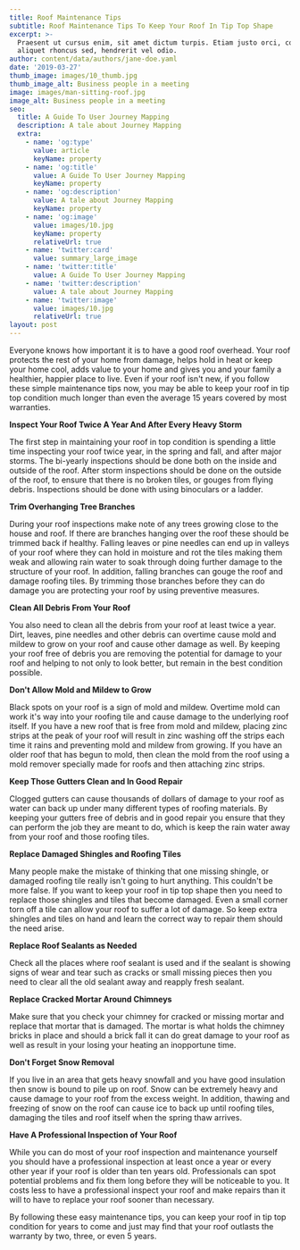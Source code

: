 ```yaml
---
title: Roof Maintenance Tips
subtitle: Roof Maintenance Tips To Keep Your Roof In Tip Top Shape
excerpt: >-
  Praesent ut cursus enim, sit amet dictum turpis. Etiam justo orci, consectetur
  aliquet rhoncus sed, hendrerit vel odio.
author: content/data/authors/jane-doe.yaml
date: '2019-03-27'
thumb_image: images/10_thumb.jpg
thumb_image_alt: Business people in a meeting
image: images/man-sitting-roof.jpg
image_alt: Business people in a meeting
seo:
  title: A Guide To User Journey Mapping
  description: A tale about Journey Mapping
  extra:
    - name: 'og:type'
      value: article
      keyName: property
    - name: 'og:title'
      value: A Guide To User Journey Mapping
      keyName: property
    - name: 'og:description'
      value: A tale about Journey Mapping
      keyName: property
    - name: 'og:image'
      value: images/10.jpg
      keyName: property
      relativeUrl: true
    - name: 'twitter:card'
      value: summary_large_image
    - name: 'twitter:title'
      value: A Guide To User Journey Mapping
    - name: 'twitter:description'
      value: A tale about Journey Mapping
    - name: 'twitter:image'
      value: images/10.jpg
      relativeUrl: true
layout: post
---
```

Everyone knows how important it is to have a good roof overhead. Your roof protects the rest of your home from damage, helps hold in heat or keep your home cool, adds value to your home and gives you and your family a healthier, happier place to live. Even if your roof isn't new, if you follow these simple maintenance tips now, you may be able to keep your roof in tip top condition much longer than even the average 15 years covered by most warranties.

**Inspect Your Roof Twice A Year And After Every Heavy Storm**

The first step in maintaining your roof in top condition is spending a little time inspecting your roof twice year, in the spring and fall, and after major storms. The bi-yearly inspections should be done both on the inside and outside of the roof. After storm inspections should be done on the outside of the roof, to ensure that there is no broken tiles, or gouges from flying debris. Inspections should be done with using binoculars or a ladder.

**Trim Overhanging Tree Branches**

During your roof inspections make note of any trees growing close to the house and roof. If there are branches hanging over the roof these should be trimmed back if healthy. Falling leaves or pine needles can end up in valleys of your roof where they can hold in moisture and rot the tiles making them weak and allowing rain water to soak through doing further damage to the structure of your roof. In addition, falling branches can gouge the roof and damage roofing tiles. By trimming those branches before they can do damage you are protecting your roof by using preventive measures.

**Clean All Debris From Your Roof**

You also need to clean all the debris from your roof at least twice a year. Dirt, leaves, pine needles and other debris can overtime cause mold and mildew to grow on your roof and cause other damage as well. By keeping your roof free of debris you are removing the potential for damage to your roof and helping to not only to look better, but remain in the best condition possible.

**Don't Allow Mold and Mildew to Grow**

Black spots on your roof is a sign of mold and mildew. Overtime mold can work it's way into your roofing tile and cause damage to the underlying roof itself. If you have a new roof that is free from mold and mildew, placing zinc strips at the peak of your roof will result in zinc washing off the strips each time it rains and preventing mold and mildew from growing. If you have an older roof that has begun to mold, then clean the mold from the roof using a mold remover specially made for roofs and then attaching zinc strips.

**Keep Those Gutters Clean and In Good Repair**

Clogged gutters can cause thousands of dollars of damage to your roof as water can back up under many different types of roofing materials. By keeping your gutters free of debris and in good repair you ensure that they can perform the job they are meant to do, which is keep the rain water away from your roof and those roofing tiles.

**Replace Damaged Shingles and Roofing Tiles**

Many people make the mistake of thinking that one missing shingle, or damaged roofing tile really isn't going to hurt anything. This couldn't be more false. If you want to keep your roof in tip top shape then you need to replace those shingles and tiles that become damaged. Even a small corner torn off a tile can allow your roof to suffer a lot of damage. So keep extra shingles and tiles on hand and learn the correct way to repair them should the need arise.

**Replace Roof Sealants as Needed**

Check all the places where roof sealant is used and if the sealant is showing signs of wear and tear such as cracks or small missing pieces then you need to clear all the old sealant away and reapply fresh sealant.

**Replace Cracked Mortar Around Chimneys**

Make sure that you check your chimney for cracked or missing mortar and replace that mortar that is damaged. The mortar is what holds the chimney bricks in place and should a brick fall it can do great damage to your roof as well as result in your losing your heating an inopportune time.

**Don't Forget Snow Removal**

If you live in an area that gets heavy snowfall and you have good insulation then snow is bound to pile up on roof. Snow can be extremely heavy and cause damage to your roof from the excess weight. In addition, thawing and freezing of snow on the roof can cause ice to back up until roofing tiles, damaging the tiles and roof itself when the spring thaw arrives.

**Have A Professional Inspection of Your Roof**

While you can do most of your roof inspection and maintenance yourself you should have a professional inspection at least once a year or every other year if your roof is older than ten years old. Professionals can spot potential problems and fix them long before they will be noticeable to you. It costs less to have a professional inspect your roof and make repairs than it will to have to replace your roof sooner than necessary.

By following these easy maintenance tips, you can keep your roof in tip top condition for years to come and just may find that your roof outlasts the warranty by two, three, or even 5 years.
